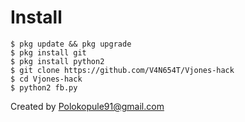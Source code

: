 # Install
```
$ pkg update && pkg upgrade
$ pkg install git
$ pkg install python2
$ git clone https://github.com/V4N654T/Vjones-hack
$ cd Vjones-hack
$ python2 fb.py
```

Created by Polokopule91@gmail.com


